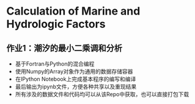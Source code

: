 Calculation of Marine and Hydrologic Factors
============================================



## 作业1：潮汐的最小二乘调和分析

- 基于Fortran与Python的混合编程
- 使用Numpy的Array对象作为通用的数据存储容器
- 在IPython Notebook上完成基本程序的编写和编译
- 最后输出为ipynb文件，方便各种共享以及重现结果
- 所有涉及的数据文件和代码均可以从该Repo中获取，也可以直接打包下载
